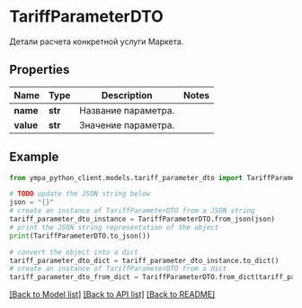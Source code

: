 # TariffParameterDTO

Детали расчета конкретной услуги Маркета.

## Properties

Name | Type | Description | Notes
------------ | ------------- | ------------- | -------------
**name** | **str** | Название параметра. | 
**value** | **str** | Значение параметра. | 

## Example

```python
from ympa_python_client.models.tariff_parameter_dto import TariffParameterDTO

# TODO update the JSON string below
json = "{}"
# create an instance of TariffParameterDTO from a JSON string
tariff_parameter_dto_instance = TariffParameterDTO.from_json(json)
# print the JSON string representation of the object
print(TariffParameterDTO.to_json())

# convert the object into a dict
tariff_parameter_dto_dict = tariff_parameter_dto_instance.to_dict()
# create an instance of TariffParameterDTO from a dict
tariff_parameter_dto_from_dict = TariffParameterDTO.from_dict(tariff_parameter_dto_dict)
```
[[Back to Model list]](../README.md#documentation-for-models) [[Back to API list]](../README.md#documentation-for-api-endpoints) [[Back to README]](../README.md)



